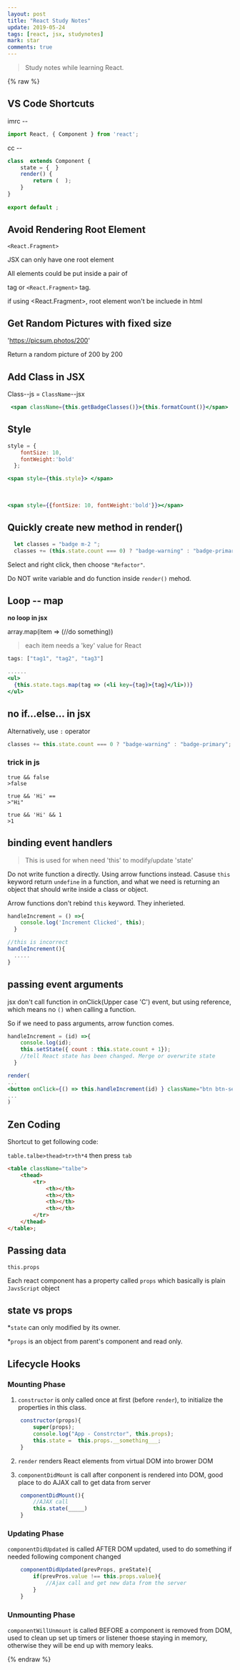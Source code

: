 ```yaml
---
layout: post
title: "React Study Notes" 
update: 2019-05-24
tags: [react, jsx, studynotes]
mark: star
comments: true
---
```


>Study notes while learning React.

{% raw %}
## VS Code Shortcuts

imrc --  
```jsx
import React, { Component } from 'react'; 
```
cc --
```jsx
class  extends Component {
    state = {  }
    render() { 
        return (  );
    }
}
 
export default ;
```

## Avoid Rendering Root Element

`<React.Fragment>`

JSX can only have one root element

All elements could be put inside a pair of <div> tag or `<React.Fragment>` tag.

if using <React.Fragment>, root element won't be incluede in html

## Get Random Pictures with fixed size

'https://picsum.photos/200'

Return a random picture of 200 by 200

## Add Class in JSX

Class--js = `ClassName`--jsx

```jsx
 <span className={this.getBadgeClasses()}>{this.formatCount()}</span>
```

## Style

```jsx
style = {
    fontSize: 10,
    fontWeight:'bold'
  };

<span style={this.style}> </span>
```
<br>

```jsx
<span style={{fontSize: 10, fontWeight:'bold'}}></span>
```

## Quickly create new method in render()
```jsx
  let classes = "badge m-2 ";
  classes += (this.state.count === 0) ? "badge-warning" : "badge-primary";
```
Select and right click, then choose `"Refactor"`. 

Do NOT write variable and do function inside `render()` mehod.

## Loop -- map

**no loop in jsx**

array.map(item => (//do something))

>each item needs a 'key' value for React

```jsx
tags: ["tag1", "tag2", "tag3"]

......
<ul>
  {this.state.tags.map(tag => (<li key={tag}>{tag}</li>))}
</ul>
```

## no if...else... in jsx

Alternatively, use `:`  operator

```jsx
classes += this.state.count === 0 ? "badge-warning" : "badge-primary";
```

### trick in js

    true && false 
    >false

    true && 'Hi' ==
    >"Hi"

    true && 'Hi' && 1
    >1

## binding event handlers

>This is used for when need 'this' to modify/update 'state'

Do not write function a directly. Using arrow functions instead. Casuse `this` keyword return `undefine` in a function, and what we need is returning an object that should write inside a class or object.

Arrow functions don't rebind `this` keyword. They inherieted.

```jsx
handleIncrement = () =>{
    console.log('Increment Clicked', this);
  }

//this is incorrect
handleIncrement(){
  .....
}
```

## passing event arguments

jsx don't call function in onClick(Upper case 'C') event, but using reference, which means no `()` when calling a function.

So if we need to pass arguments, arrow function comes.

```jsx
handleIncrement = (id) =>{
    console.log(id);
    this.setState({ count : this.state.count + 1});
    //tell React state has been changed. Merge or overwrite state
  }

render(
...
<button onClick={() => this.handleIncrement(id) } className="btn btn-secondary btn-sm">Increament</button>
...
)
```

## Zen Coding

Shortcut to get following code:

`table.talbe>thead>tr>th*4` then press `tab`

```html
<table className="talbe">
    <thead>
        <tr>
            <th></th>
            <th></th>
            <th></th>
            <th></th>
        </tr>
    </thead>
</table>;
```

## Passing data

`this.props`

Each react component has a property called `props` which basically is plain `JavsScript` object

## state vs props

*`state` can only modified by its owner.

*`props` is an object from parent's component and read only.


## Lifecycle Hooks
### Mounting Phase

1. `constructor` is only called once at first (before `render`), to initialize the properties in this class.

```jsx
    constructor(props){
        super(props);
        console.log("App - Constrctor", this.props);
        this.state =  this.props.__something___;      
    }
```

2. `render` renders React elements from virtual DOM into brower DOM

3.  `componentDidMount` is call after conponent is rendered into DOM, good place to do AJAX call to get data from server

```jsx
    componentDidMount(){
        //AJAX call
        this.state(_____)
    }
```
### Updating Phase

`componentDidUpdated` is called AFTER DOM updated, used to do something if needed following component changed

```jsx
    componentDidUpdated(prevProps, preState){
        if(prevPros.value !== this.props.value){
            //Ajax call and get new data from the server
        }
    }
```
### Unmounting Phase

`componentWillUnmount` is called BEFORE a component is removed from DOM, used to clean up set up timers or listener thoese staying in memory, otherwise they will be end up with memory leaks.


{% endraw %}
